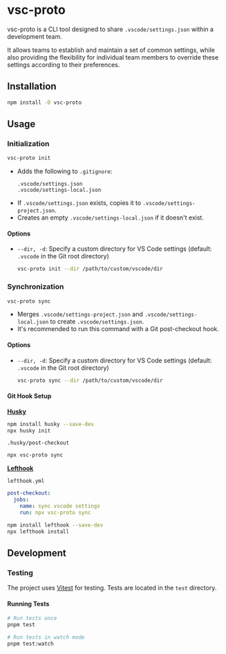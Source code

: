 # vsc-proto

vsc-proto is a CLI tool designed to share `.vscode/settings.json` within a development team.

It allows teams to establish and maintain a set of common settings, while also providing the flexibility for individual team members to override these settings according to their preferences.

## Installation

```bash
npm install -D vsc-proto
```

## Usage

### Initialization

```bash
vsc-proto init
```

- Adds the following to `.gitignore`:
  ```
  .vscode/settings.json
  .vscode/settings-local.json
  ```
- If `.vscode/settings.json` exists, copies it to `.vscode/settings-project.json`.
- Creates an empty `.vscode/settings-local.json` if it doesn't exist.

#### Options

- `--dir, -d`: Specify a custom directory for VS Code settings (default: `.vscode` in the Git root directory)

  ```bash
  vsc-proto init --dir /path/to/custom/vscode/dir
  ```

### Synchronization

```bash
vsc-proto sync
```

- Merges `.vscode/settings-project.json` and `.vscode/settings-local.json` to create `.vscode/settings.json`.
- It's recommended to run this command with a Git post-checkout hook.

#### Options

- `--dir, -d`: Specify a custom directory for VS Code settings (default: `.vscode` in the Git root directory)

  ```bash
  vsc-proto sync --dir /path/to/custom/vscode/dir
  ```

#### Git Hook Setup

**[Husky](https://typicode.github.io/husky/get-started.html)**

```bash
npm install husky --save-dev
npx husky init
```

`.husky/post-checkout`
```sh
npx vsc-proto sync
```

**[Lefthook](https://github.com/evilmartians/lefthook/blob/master/README.md)**

`lefthook.yml`
```yaml
post-checkout:
  jobs:
    name: sync vscode settings
    run: npx vsc-proto sync
```

```bash
npm install lefthook --save-dev
npx lefthook install
```

## Development

### Testing

The project uses [Vitest](https://vitest.dev/) for testing. Tests are located in the `test` directory.

#### Running Tests

```bash
# Run tests once
pnpm test

# Run tests in watch mode
pnpm test:watch
```
